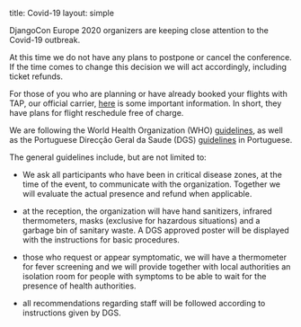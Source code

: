 title: Covid-19
layout: simple

DjangoCon Europe 2020 organizers are keeping close attention to the Covid-19 outbreak.

At this time we do not have any plans to postpone or cancel the conference. If the time comes to change this decision we will act accordingly, including ticket refunds.

For those of you who are planning or have already booked your flights with TAP, our official carrier, [here](https://www.flytap.com/en-pt/book-with-confidence) is some important information. In short, they have plans for flight reschedule free of charge.

We are following the World Health Organization (WHO) [guidelines](https://www.who.int/publications-detail/key-planning-recommendations-for-mass-gatherings-in-the-context-of-the-current-covid-19-outbreak), as well as the Portuguese Direcção Geral da Saude (DGS) [guidelines](https://www.dgs.pt/normas-orientacoes-e-informacoes/informacoes/informacao-n-0062020-de-280220201.aspx) in Portuguese.

The general guidelines include, but are not limited to:

- We ask all participants who have been in critical disease zones, at the time of the event, to communicate with the organization. Together we will evaluate the actual presence and refund when applicable.

- at the reception, the organization will have hand sanitizers, infrared thermometers, masks (exclusive for hazardous situations) and a garbage bin of sanitary waste. A DGS approved poster will be displayed with the instructions for basic procedures.

- those who request or appear symptomatic, we will have a thermometer for fever screening and we will provide together with local authorities an isolation room for people with symptoms to be able to wait for the presence of health authorities.
 
- all recommendations regarding staff will be followed according to instructions given by DGS.
